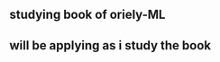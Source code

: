 studying book of oriely-ML
----------------------------
will be applying as i study the book
----------------------------
